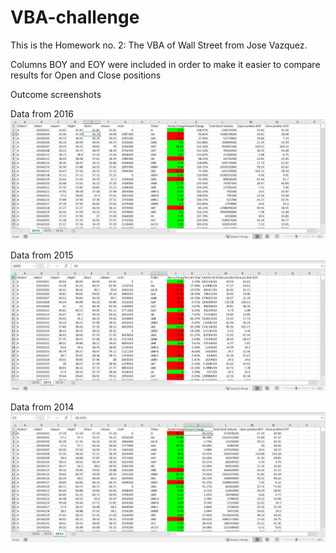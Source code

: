 # VBA-challenge
This is the Homework no. 2: The VBA of Wall Street from Jose Vazquez.

Columns BOY and EOY were included in order to make it easier to compare results for Open and Close positions

Outcome screenshots

Data from 2016
![](Hw2-VBA-2016data.jpg)

Data from 2015
![](Hw2-VBA-2015data.jpg)

Data from 2014
![](Hw2-VBA-2014data.jpg)

